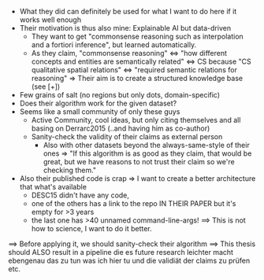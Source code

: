 <!-- 
Zitat JOHANNES über SidBERT: "When using traditional pattern-matching search, these search queries may yield no results or return courses within another domain that by chance contain the same words but are otherwise unrelated to the domain the student is looking for." (-> zum thema hilft auch in Search engines etc)

### Course Recommendation

	=> We want feature-directions.
	* Show Sample: Movie Tuner Interface (here or [*])
	
TODO: quotes from Johannes about how making the choice easier for students is very important, but that categorizing educational resources is a challenge.

### Derrarc2015's algorithm

-->

* What they did can definitely be used for what I want to do here if it works well enough
* Their motivation is thus also mine: Explainable AI but data-driven 
	* They want to get "commonsense reasoning such as interpolation and a fortiori inference", but learned automatically. 
	* As they claim, "commonsense reasoning" <=> "how different concepts and entities are semantically related" <=> CS
		because "CS qualitative spatial relations" <=> "required semantic relations for reasoning"
		=> Their aim is to create a structured knowledge base (see [+])
* Few grains of salt (no regions but only dots, domain-specific)
* Does their algorithm work for the given dataset?
* Seems like a small community of only these guys
	* Active Community, cool ideas, but only citing themselves and all basing on Derrarc2015 (..and having him as co-author)
	* Sanity-check the validity of their claims as external person
		* Also with other datasets beyond the always-same-style of their ones
	=> "If this algorithm is as good as they claim, that would be great, but we have reasons to not trust their claim so we're checking them."
* Also their published code is crap => I want to create a better architecture that what's available
	* DESC15 didn't have any code, 
	* one of the others has a link to the repo IN THEIR PAPER but it's empty for >3 years
	* the last one has >40 unnamed command-line-args!
	==> This is not how to science, I want to do it better.

==> Before applying it, we should sanity-check their algorithm
==> This thesis should ALSO result in a pipeline die es future research leichter macht ebengenau das zu tun was ich hier tu und die validiät der claims zu prüfen etc.


